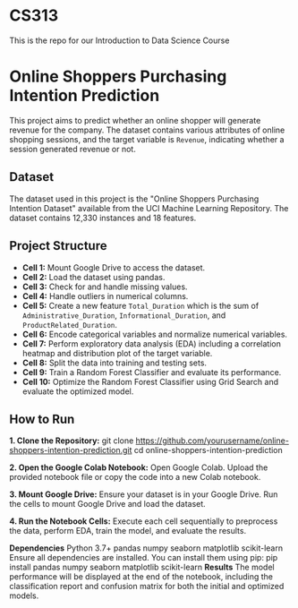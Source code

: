 # CS313
This is the repo for our Introduction to Data Science Course
# Online Shoppers Purchasing Intention Prediction

This project aims to predict whether an online shopper will generate revenue for the company. The dataset contains various attributes of online shopping sessions, and the target variable is `Revenue`, indicating whether a session generated revenue or not.

## Dataset

The dataset used in this project is the "Online Shoppers Purchasing Intention Dataset" available from the UCI Machine Learning Repository. The dataset contains 12,330 instances and 18 features.

## Project Structure

- **Cell 1:** Mount Google Drive to access the dataset.
- **Cell 2:** Load the dataset using pandas.
- **Cell 3:** Check for and handle missing values.
- **Cell 4:** Handle outliers in numerical columns.
- **Cell 5:** Create a new feature `Total_Duration` which is the sum of `Administrative_Duration`, `Informational_Duration`, and `ProductRelated_Duration`.
- **Cell 6:** Encode categorical variables and normalize numerical variables.
- **Cell 7:** Perform exploratory data analysis (EDA) including a correlation heatmap and distribution plot of the target variable.
- **Cell 8:** Split the data into training and testing sets.
- **Cell 9:** Train a Random Forest Classifier and evaluate its performance.
- **Cell 10:** Optimize the Random Forest Classifier using Grid Search and evaluate the optimized model.

## How to Run

**1. **Clone the Repository:****
   git clone https://github.com/yourusername/online-shoppers-intention-prediction.git
   cd online-shoppers-intention-prediction
   
**2. Open the Google Colab Notebook:**
Open Google Colab.
Upload the provided notebook file or copy the code into a new Colab notebook.

**3. Mount Google Drive:**
Ensure your dataset is in your Google Drive.
Run the cells to mount Google Drive and load the dataset.

**4. Run the Notebook Cells:**
Execute each cell sequentially to preprocess the data, perform EDA, train the model, and evaluate the results.

**Dependencies**
Python 3.7+
pandas
numpy
seaborn
matplotlib
scikit-learn
Ensure all dependencies are installed. You can install them using pip:
pip install pandas numpy seaborn matplotlib scikit-learn
**Results**
The model performance will be displayed at the end of the notebook, including the classification report and confusion matrix for both the initial and optimized models.
